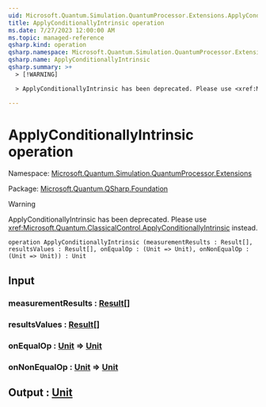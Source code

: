 ```yaml
---
uid: Microsoft.Quantum.Simulation.QuantumProcessor.Extensions.ApplyConditionallyIntrinsic
title: ApplyConditionallyIntrinsic operation
ms.date: 7/27/2023 12:00:00 AM
ms.topic: managed-reference
qsharp.kind: operation
qsharp.namespace: Microsoft.Quantum.Simulation.QuantumProcessor.Extensions
qsharp.name: ApplyConditionallyIntrinsic
qsharp.summary: >+
  > [!WARNING]

  > ApplyConditionallyIntrinsic has been deprecated. Please use <xref:Microsoft.Quantum.ClassicalControl.ApplyConditionallyIntrinsic> instead.

---
```


# ApplyConditionallyIntrinsic operation

Namespace: [Microsoft.Quantum.Simulation.QuantumProcessor.Extensions](xref:Microsoft.Quantum.Simulation.QuantumProcessor.Extensions)

Package: [Microsoft.Quantum.QSharp.Foundation](https://nuget.org/packages/Microsoft.Quantum.QSharp.Foundation)


> [!WARNING]
> ApplyConditionallyIntrinsic has been deprecated. Please use <xref:Microsoft.Quantum.ClassicalControl.ApplyConditionallyIntrinsic> instead.



```qsharp
operation ApplyConditionallyIntrinsic (measurementResults : Result[], resultsValues : Result[], onEqualOp : (Unit => Unit), onNonEqualOp : (Unit => Unit)) : Unit
```


## Input

### measurementResults : [Result](xref:microsoft.quantum.qsharp.valueliterals#result-literal)[]




### resultsValues : [Result](xref:microsoft.quantum.qsharp.valueliterals#result-literal)[]




### onEqualOp : [Unit](xref:microsoft.quantum.qsharp.valueliterals#unit-literal) => [Unit](xref:microsoft.quantum.qsharp.valueliterals#unit-literal) 




### onNonEqualOp : [Unit](xref:microsoft.quantum.qsharp.valueliterals#unit-literal) => [Unit](xref:microsoft.quantum.qsharp.valueliterals#unit-literal) 





## Output : [Unit](xref:microsoft.quantum.qsharp.valueliterals#unit-literal)

